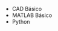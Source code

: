 <!-- 
.. title: Cursos
.. slug: cursos
.. date: 2017-07-03 17:34:52 UTC-05:00
.. tags: 
.. category: 
.. link: 
.. description: 
.. type: text
-->

* CAD Básico
* MATLAB Básico
* Python
